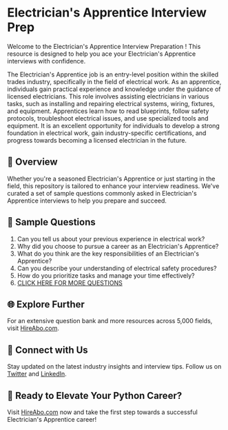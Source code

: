 # Electrician's Apprentice Interview Prep

Welcome to the Electrician's Apprentice Interview Preparation ! This resource is designed to help you ace your Electrician's Apprentice interviews with confidence.

The Electrician's Apprentice job is an entry-level position within the skilled trades industry, specifically in the field of electrical work. As an apprentice, individuals gain practical experience and knowledge under the guidance of licensed electricians. This role involves assisting electricians in various tasks, such as installing and repairing electrical systems, wiring, fixtures, and equipment. Apprentices learn how to read blueprints, follow safety protocols, troubleshoot electrical issues, and use specialized tools and equipment. It is an excellent opportunity for individuals to develop a strong foundation in electrical work, gain industry-specific certifications, and progress towards becoming a licensed electrician in the future.

## 🚀 Overview

Whether you're a seasoned Electrician's Apprentice or just starting in the field, this repository is tailored to enhance your interview readiness. We've curated a set of sample questions commonly asked in Electrician's Apprentice interviews to help you prepare and succeed.

## 📝 Sample Questions

1. Can you tell us about your previous experience in electrical work?
2. Why did you choose to pursue a career as an Electrician's Apprentice?
3. What do you think are the key responsibilities of an Electrician's Apprentice?
4. Can you describe your understanding of electrical safety procedures?
5. How do you prioritize tasks and manage your time effectively?
6. [CLICK HERE FOR MORE QUESTIONS](https://hireabo.com/job/12_1_2/Electricians%20Apprentice)

## 🌐 Explore Further

For an extensive question bank and more resources across 5,000 fields, visit [HireAbo.com](https://www.hireabo.com).

## 📱 Connect with Us

Stay updated on the latest industry insights and interview tips. Follow us on [Twitter](https://twitter.com/hireabo) and [LinkedIn](https://www.linkedin.com/in/hire-abo-3609972a8/).

## 🚀 Ready to Elevate Your Python Career?

Visit [HireAbo.com](https://www.hireabo.com) now and take the first step towards a successful Electrician's Apprentice career!